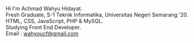 Hi I'm Achmad Wahyu Hidayat. </br>
Fresh Graduate, S-1 Teknik Informatika, Universitas Negeri Semarang '20. </br>
HTML, CSS, JavaScript, PHP & MySQL. </br>
Studying Front End Developer. </br>
Email : wahyoucf@gmail.com
